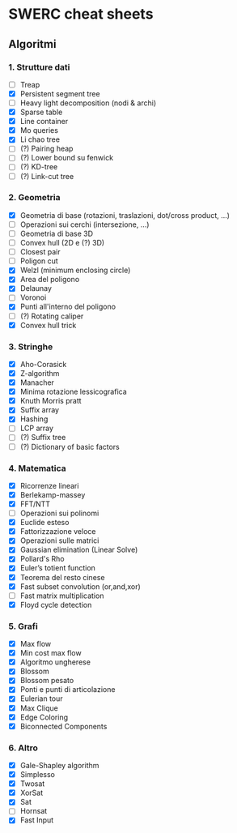 # SWERC cheat sheets

## Algoritmi

### 1. Strutture dati

- [ ] Treap
- [x] Persistent segment tree
- [ ] Heavy light decomposition (nodi & archi)
- [x] Sparse table
- [x] Line container
- [x] Mo queries
- [x] Li chao tree 
- [ ] (?) Pairing heap
- [ ] (?) Lower bound su fenwick
- [ ] (?) KD-tree
- [ ] (?) Link-cut tree

### 2. Geometria

- [x] Geometria di base (rotazioni, traslazioni, dot/cross product, ...)
- [ ] Operazioni sui cerchi (intersezione, ...)
- [ ] Geometria di base 3D
- [ ] Convex hull (2D e (?) 3D)
- [ ] Closest pair
- [ ] Poligon cut
- [x] Welzl (minimum enclosing circle)
- [x] Area del poligono
- [x] Delaunay
- [ ] Voronoi
- [x] Punti all'interno del poligono
- [ ] (?) Rotating caliper
- [x] Convex hull trick

### 3. Stringhe

- [x] Aho-Corasick
- [x] Z-algorithm
- [x] Manacher
- [x] Minima rotazione lessicografica
- [x] Knuth Morris pratt
- [x] Suffix array
- [x] Hashing 
- [ ] LCP array
- [ ] (?) Suffix tree
- [ ] (?) Dictionary of basic factors

### 4. Matematica

- [x] Ricorrenze lineari
- [x] Berlekamp-massey
- [x] FFT/NTT
- [ ] Operazioni sui polinomi
- [x] Euclide esteso
- [x] Fattorizzazione veloce
- [x] Operazioni sulle matrici
- [x] Gaussian elimination (Linear Solve)
- [x] Pollard's Rho
- [x] Euler’s totient function
- [x] Teorema del resto cinese
- [x] Fast subset convolution (or,and,xor)
- [ ] Fast matrix multiplication
- [x] Floyd cycle detection

### 5. Grafi

- [x] Max flow
- [x] Min cost max flow
- [x] Algoritmo ungherese
- [x] Blossom
- [x] Blossom pesato
- [x] Ponti e punti di articolazione
- [x] Eulerian tour
- [x] Max Clique
- [x] Edge Coloring 
- [x] Biconnected Components 

### 6. Altro

- [x] Gale-Shapley algorithm
- [x] Simplesso
- [x] Twosat
- [x] XorSat 
- [x] Sat
- [ ] Hornsat
- [x] Fast Input

